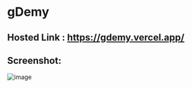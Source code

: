 # gDemy
## Hosted Link : https://gdemy.vercel.app/
 
## Screenshot:
![image](https://github.com/Subhajit-Bera/GDemy/assets/103336107/3abe8687-c893-4c79-91c0-de01b3ae5989)
